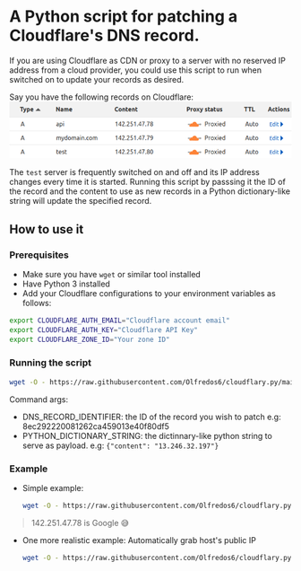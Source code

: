 
# A Python script for patching a Cloudflare's DNS record.

If you are using Cloudflare as CDN or proxy to a server with no reserved IP address from a cloud provider, you could use this script to run when switched on to update your records as desired.

Say you have the following records on Cloudflare:
![Alt text](image.png)

The `test` server is frequently switched on and off and its IP address changes every time it is started. Running this script by passsing it the ID of the record and the content to use as new records in a Python dictionary-like string will update the specified record.

## How to use it
### Prerequisites
- Make sure you have `wget` or similar tool installed
- Have Python 3 installed
- Add your Cloudflare configurations to your environment variables as follows:
```bash
export CLOUDFLARE_AUTH_EMAIL="Cloudflare account email"
export CLOUDFLARE_AUTH_KEY="Cloudflare API Key"
export CLOUDFLARE_ZONE_ID="Your zone ID"
```

### Running the script


```bash
wget -O - https://raw.githubusercontent.com/Olfredos6/cloudflary.py/main/cloudflary.py | python3 - DNS_RECORD_IDENTIFIER "PYTHON_DICTIONARY_STRING"
```

Command args:
- DNS_RECORD_IDENTIFIER: the ID of the record you wish to patch e.g: 8ec292220081262ca459013e40f80df5
- PYTHON_DICTIONARY_STRING: the dictinnary-like python string to serve as payload. e.g: `{"content": "13.246.32.197"}`


### Example
- Simple example:
  ```bash
  wget -O - https://raw.githubusercontent.com/Olfredos6/cloudflary.py/main/cloudflary.py |python3 - 8ec292220081262ca459013e40f80df5 '{"content": "142.251.47.78"}'
  ```

> 142.251.47.78 is Google :sweat_smile:

- One more realistic example: Automatically grab host's public IP
  ```bash
  wget -O - https://raw.githubusercontent.com/Olfredos6/cloudflary.py/main/cloudflary.py |python3 - 8ec292220081262ca459013e40f80df5 "{\"content\": \"$(curl -s ifconfig.me)\"}"
  ```
